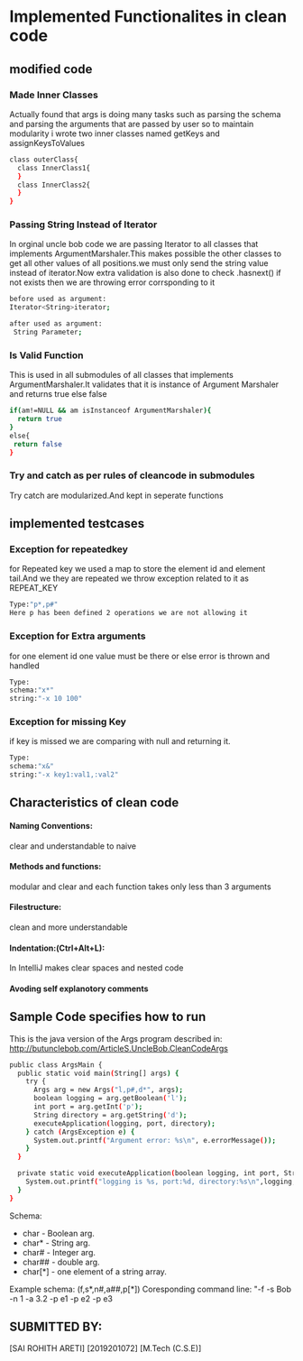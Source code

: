 # Implemented Functionalites in clean code

## modified code

### Made Inner Classes
Actually found that args is doing many tasks such as parsing the schema and parsing the arguments that are passed by user
so to maintain modularity i wrote two inner classes named getKeys and assignKeysToValues

```bash
class outerClass{
  class InnerClass1{
  }
  class InnerClass2{
  }
}
```
### Passing String Instead of Iterator
In orginal uncle bob code we are passing Iterator<string> to all classes that implements ArgumentMarshaler.This makes possible
the other classes to get all other values of all positions.we must only send the string value instead of iterator.Now extra 
validation is also done to check .hasnext() if not exists then we are throwing error corrsponding to it
  
```bash
before used as argument:
Iterator<String>iterator;

after used as argument:
 String Parameter;
```
### Is Valid Function
This is used in all submodules of all classes that implements ArgumentMarshaler.It validates that it is instance of Argument
Marshaler and returns true else false
```bash
if(am!=NULL && am isInstanceof ArgumentMarshaler){
  return true
}
else{
 return false
}
```
### Try and catch as per rules of cleancode in submodules
Try catch are modularized.And kept in seperate functions


## implemented testcases

### Exception for repeatedkey
for Repeated key we used a map to store the element id  and element tail.And we they are repeated we throw exception related to it as REPEAT_KEY
```bash
Type:"p*,p#"
Here p has been defined 2 operations we are not allowing it
```
### Exception for Extra arguments
for one element id one value must be there or else error is thrown and handled
```bash
Type:
schema:"x*"
string:"-x 10 100"
```
### Exception for missing Key
if key is missed we are comparing with null and returning it.
```bash
Type:
schema:"x&"
string:"-x key1:val1,:val2"
```

## Characteristics of clean code
#### Naming Conventions:
clear and understandable to naive
#### Methods and functions:
modular and clear and each function takes only less than 3 arguments
#### Filestructure:
clean and more understandable
#### Indentation:(Ctrl+Alt+L):
In IntelliJ makes clear spaces and nested code
#### Avoding self explanotory comments

## Sample Code specifies how to run
This is the java version of the Args program described in: http://butunclebob.com/ArticleS.UncleBob.CleanCodeArgs
```bash
public class ArgsMain {
  public static void main(String[] args) {
    try {
      Args arg = new Args("l,p#,d*", args);
      boolean logging = arg.getBoolean('l');
      int port = arg.getInt('p');
      String directory = arg.getString('d');
      executeApplication(logging, port, directory);
    } catch (ArgsException e) {
      System.out.printf("Argument error: %s\n", e.errorMessage());
    }
  }

  private static void executeApplication(boolean logging, int port, String directory) {
    System.out.printf("logging is %s, port:%d, directory:%s\n",logging, port, directory);
  }
}
```
Schema:
 - char    - Boolean arg.
 - char*   - String arg.
 - char#   - Integer arg.
 - char##  - double arg.
 - char[*] - one element of a string array.

Example schema: (f,s*,n#,a##,p[*])
Coresponding command line: "-f -s Bob -n 1 -a 3.2 -p e1 -p e2 -p e3

## SUBMITTED BY:
[SAI ROHITH ARETI]
[2019201072]
[M.Tech (C.S.E)]
